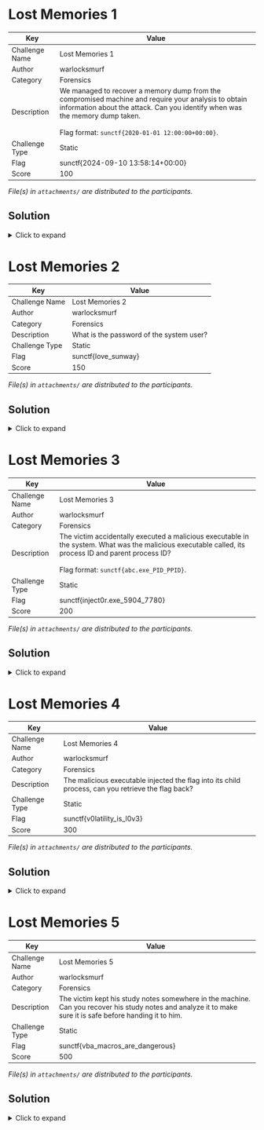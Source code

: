 # Lost Memories 1

| Key            | Value                                                                                                                                                                                                                                          |
|----------------|------------------------------------------------------------------------------------------------------------------------------------------------------------------------------------------------------------------------------------------------|
| Challenge Name | Lost Memories 1                                                                                                                                                                                                                                |
| Author         | warlocksmurf                                                                                                                                                                                                                                   |
| Category       | Forensics                                                                                                                                                                                                                                      |
| Description    | We managed to recover a memory dump from the compromised machine and require your analysis to obtain information about the attack. Can you identify when was the memory dump taken.<br><br>Flag format: `sunctf{2020-01-01 12:00:00+00:00}`. |
| Challenge Type | Static                                                                                                                                                                                                                                         |
| Flag           | sunctf{2024-09-10 13:58:14+00:00}                                                                                                                                                                                                              |
| Score          | 100                                                                                                                                                                                                                                            |

*File(s) in `attachments/` are distributed to the participants.*

## Solution

<details>
<summary>Click to expand</summary>

```
└─$ vol -f memdump.raw windows.info     
Volatility 3 Framework 2.8.0
Progress:  100.00               PDB scanning finished                        
Variable        Value

Kernel Base     0xf80066a00000
DTB     0x1aa000
Symbols file:///home/kali/.local/lib/python3.11/site-packages/volatility3/symbols/windows/ntkrnlmp.pdb/D9424FC4861E47C10FAD1B35DEC6DCC8-1.json.xz
Is64Bit True
IsPAE   False
layer_name      0 WindowsIntel32e
memory_layer    1 FileLayer
KdVersionBlock  0xf8006760f400
Major/Minor     15.19041
MachineType     34404
KeNumberProcessors      2
SystemTime      2024-09-10 13:58:14+00:00
NtSystemRoot    C:\Windows
NtProductType   NtProductWinNt
NtMajorVersion  10
NtMinorVersion  0
PE MajorOperatingSystemVersion  10
PE MinorOperatingSystemVersion  0
PE Machine      34404
PE TimeDateStamp        Mon Dec  9 11:07:51 2019
```

</details>

# Lost Memories 2

| Key            | Value                                    |
|----------------|------------------------------------------|
| Challenge Name | Lost Memories 2                          |
| Author         | warlocksmurf                             |
| Category       | Forensics                                |
| Description    | What is the password of the system user? |
| Challenge Type | Static                                   |
| Flag           | sunctf{love_sunway}                      |
| Score          | 150                                      |

*File(s) in `attachments/` are distributed to the participants.*

## Solution

<details>
<summary>Click to expand</summary>

```
└─$ vol -f memdump.raw windows.hashdump
Volatility 3 Framework 2.8.0
Progress:  100.00               PDB scanning finished                        
User    rid     lmhash  nthash

Administrator   500     aad3b435b51404eeaad3b435b51404ee        31d6cfe0d16ae931b73c59d7e0c089c0
Guest   501     aad3b435b51404eeaad3b435b51404ee        31d6cfe0d16ae931b73c59d7e0c089c0
DefaultAccount  503     aad3b435b51404eeaad3b435b51404ee        31d6cfe0d16ae931b73c59d7e0c089c0
WDAGUtilityAccount      504     aad3b435b51404eeaad3b435b51404ee        8a70cca3c9e0ee0b677d069e8b75ec79
warlocksmurf    1001    aad3b435b51404eeaad3b435b51404ee        e7edb365ce429af06ed3ddf783d9ba34
```

![sol1](/forensics_lost-memories/docs/sol1.png)

</details>

# Lost Memories 3

| Key            | Value                                                                                                                                                                                                       |
|----------------|-------------------------------------------------------------------------------------------------------------------------------------------------------------------------------------------------------------|
| Challenge Name | Lost Memories 3                                                                                                                                                                                             |
| Author         | warlocksmurf                                                                                                                                                                                                |
| Category       | Forensics                                                                                                                                                                                                   |
| Description    | The victim accidentally executed a malicious executable in the system. What was the malicious executable called, its process ID and parent process ID?<br><br>Flag format: `sunctf{abc.exe_PID_PPID}`. |
| Challenge Type | Static                                                                                                                                                                                                      |
| Flag           | sunctf{inject0r.exe_5904_7780}                                                                                                                                                                              |
| Score          | 200                                                                                                                                                                                                         |

*File(s) in `attachments/` are distributed to the participants.*

## Solution

<details>
<summary>Click to expand</summary>

```
└─$ vol -f memdump.raw windows.pstree  
Volatility 3 Framework 2.8.0
Progress:  100.00               PDB scanning finished                        
PID     PPID    ImageFileName   Offset(V)       Threads Handles SessionId       Wow64   CreateTime      ExitTime        Audit   Cmd     Path

---SNIP---

*** 7780        4104    cmd.exe 0x868b83657080  2       -       1       False   2024-09-10 13:57:00.000000 UTC  N/A     \Device\HarddiskVolume2\Windows\System32\cmd.exe "C:\Windows\system32\cmd.exe"    C:\Windows\system32\cmd.exe
**** 7784       7780    conhost.exe     0x868b83763340  5       -       1       False   2024-09-10 13:57:00.000000 UTC  N/A     \Device\HarddiskVolume2\Windows\System32\conhost.exe      \??\C:\Windows\system32\conhost.exe 0x4 C:\Windows\system32\conhost.exe
**** 5904       7780    inject0r.exe    0x868b82d1e080  11      -       1       True    2024-09-10 13:57:41.000000 UTC  N/A     \Device\HarddiskVolume2\Users\warlocksmurf\Downloads\inject0r.exe inject0r.exe    C:\Users\warlocksmurf\Downloads\inject0r.exe
***** 6480      5904    notepad.exe     0x868b82db7300  4       -       1       True    2024-09-10 13:57:41.000000 UTC  N/A     \Device\HarddiskVolume2\Windows\SysWOW64\notepad.exe      "C:\Windows\System32\notepad.exe"       C:\Windows\SysWOW64\notepad.exe

---SNIP---
```

</details>

# Lost Memories 4

| Key            | Value                                                                                              |
|----------------|----------------------------------------------------------------------------------------------------|
| Challenge Name | Lost Memories 4                                                                                    |
| Author         | warlocksmurf                                                                                       |
| Category       | Forensics                                                                                          |
| Description    | The malicious executable injected the flag into its child process, can you retrieve the flag back? |
| Challenge Type | Static                                                                                             |
| Flag           | sunctf{v0latility_is_l0v3}                                                                         |
| Score          | 300                                                                                                |

*File(s) in `attachments/` are distributed to the participants.*

## Solution

<details>
<summary>Click to expand</summary>

```
└─$ vol -f memdump.raw -o ~/Desktop windows.memmap --dump --pid 6480 
Volatility 3 Framework 2.8.0
Progress:  100.00               PDB scanning finished                        
Virtual Physical        Size    Offset in File  File output

0x8b0000        0xb776a000      0x1000  0x0     pid.6480.dmp
0x8b1000        0x9c1ed000      0x1000  0x1000  pid.6480.dmp
0x8b2000        0x10c586000     0x1000  0x2000  pid.6480.dmp
0x8b4000        0x382af000      0x1000  0x3000  pid.6480.dmp

---SNIP---
```

```
└─$ strings pid.6480.dmp | grep flag
The flag is here: c3VuY3Rme3YwbGF0aWxpdHlfaXNfbDB2M30=
flagsSelectW
?flags@ios_base@std@@QAEHH@Z
?flags@ios_base@std@@QBEHXZ
?resetiosflags@std@@YA?AU?$_Smanip@H@1@H@Z
?setiosflags@std@@YA?AU?$_Smanip@H@1@H@Z

---SNIP---
```

</details>

# Lost Memories 5

| Key            | Value                                                                                                                                                      |
|----------------|------------------------------------------------------------------------------------------------------------------------------------------------------------|
| Challenge Name | Lost Memories 5                                                                                                                                            |
| Author         | warlocksmurf                                                                                                                                               |
| Category       | Forensics                                                                                                                                                  |
| Description    | The victim kept his study notes somewhere in the machine. Can you recover his study notes and analyze it to make sure it is safe before handing it to him. |
| Challenge Type | Static                                                                                                                                                     |
| Flag           | sunctf{vba_macros_are_dangerous}                                                                                                                           |
| Score          | 500                                                                                                                                                        |

*File(s) in `attachments/` are distributed to the participants.*

## Solution

<details>
<summary>Click to expand</summary>

*To make it less guessy, the study note file can be identified being executed by LibreOffice.

```
└─$ vol -f memdump.raw windows.pstree  
Volatility 3 Framework 2.8.0
Progress:  100.00               PDB scanning finished                        
PID     PPID    ImageFileName   Offset(V)       Threads Handles SessionId       Wow64   CreateTime      ExitTime        Audit   Cmd     Path

---SNIP---

*** 820 4104    swriter.exe     0x868b81dcb080  2       -       1       False   2024-09-10 13:57:49.000000 UTC  N/A     \Device\HarddiskVolume2\Program Files\LibreOffice\program\swriter.exe     "C:\Program Files\LibreOffice\program\swriter.exe" -o "C:\Users\warlocksmurf\Documents\Study Notes\BSc (Hons) Information Technology (Computer Networking and Security) notes.doc"        C:\Program Files\LibreOffice\program\swriter.exe
**** 1704       820     soffice.exe     0x868b82de3080  2       -       1       False   2024-09-10 13:57:49.000000 UTC  N/A     \Device\HarddiskVolume2\Program Files\LibreOffice\program\soffice.exe     "C:\Program Files\LibreOffice\program\swriter.exe" -o "C:\Users\warlocksmurf\Documents\Study Notes\BSc (Hons) Information Technology (Computer Networking and Security) notes.doc" --writer       C:\Program Files\LibreOffice\program\soffice.exe
***** 1716      1704    soffice.bin     0x868b828602c0  18      -       1       False   2024-09-10 13:57:49.000000 UTC  N/A     \Device\HarddiskVolume2\Program Files\LibreOffice\program\soffice.bin     "C:\Program Files\LibreOffice\program\swriter.exe" "-o" "C:\Users\warlocksmurf\Documents\Study Notes\BSc (Hons) Information Technology (Computer Networking and Security) notes.doc" "--writer" "-env:OOO_CWD=2C:\\Users\\warlocksmurf\\Documents\\Study Notes"   C:\Program Files\LibreOffice\program\soffice.bin

---SNIP---
```

```
└─$ vol -f memdump.raw windows.filescan | grep BSc      
0x868b83b3b0d0.0\Users\warlocksmurf\Documents\Study Notes\BSc (Hons) Information Technology (Computer Networking and Security) notes.doc
0x868b8462c4c0  \Users\warlocksmurf\Documents\Study Notes\.~lock.BSc (Hons) Information Technology (Computer Networking and Security) notes.doc#
0x868b84639490  \Users\warlocksmurf\Documents\Study Notes\BSc (Hons) Information Technology (Computer Networking and Security) notes.doc
```

```
└─$ vol -f memdump.raw -o ~/Desktop windows.dumpfiles --virtaddr 0x868b84639490 
Volatility 3 Framework 2.8.0
Progress:  100.00               PDB scanning finished                        
Cache   FileObject      FileName        Result

DataSectionObject       0x868b84639490  BSc (Hons) Information Technology (Computer Networking and Security) notes.doc  Error dumping file
SharedCacheMap  0x868b84639490  BSc (Hons) Information Technology (Computer Networking and Security) notes.doc  file.0x868b84639490.0x868b828542a0.SharedCacheMap.BSc (Hons) Information Technology (Computer Networking and Security) notes.doc.vacb
```

```
└─$ olevba file.0x868b84639490.0x868b828542a0.SharedCacheMap.BSc\ \(Hons\)\ Information\ Technology\ \(Computer\ Networking\ and\ Security\)\ notes.doc.vacb 
olevba 0.60.2 on Python 2.7.18 - http://decalage.info/python/oletools
===============================================================================
FILE: file.0x868b84639490.0x868b828542a0.SharedCacheMap.BSc (Hons) Information Technology (Computer Networking and Security) notes.doc.vacb
Type: OLE
-------------------------------------------------------------------------------
VBA MACRO ThisDocument.cls 
in file: file.0x868b84639490.0x868b828542a0.SharedCacheMap.BSc (Hons) Information Technology (Computer Networking and Security) notes.doc.vacb - OLE stream: u'Macros/VBA/ThisDocument'
- - - - - - - - - - - - - - - - - - - - - - - - - - - - - - - - - - - - - - - 
(empty macro)
-------------------------------------------------------------------------------
VBA MACRO NewMacros.bas 
in file: file.0x868b84639490.0x868b828542a0.SharedCacheMap.BSc (Hons) Information Technology (Computer Networking and Security) notes.doc.vacb - OLE stream: u'Macros/VBA/NewMacros'
- - - - - - - - - - - - - - - - - - - - - - - - - - - - - - - - - - - - - - - 
Sub Sunway()
    Dim text As String
    Dim encodedFlag As String
    
    text = "Hello, World!"
    MsgBox "Original Text: " & text
    
    text = ReverseString(text)
    MsgBox "Reversed Text: " & text
    
    encodedFlag = "sun" & "ctf" & "{vba" & "_macros_" & "are_" & "dangerous}"
    MsgBox "Here is a hidden message: " & encodedFlag
    
End Sub

Function ReverseString(input As String) As String
    Dim i As Integer
    Dim output As String
    output = ""
    
    For i = Len(input) To 1 Step -1
        output = output & Mid(input, i, 1)
    Next i
    
    ReverseString = output
End Sub
```

</details>
